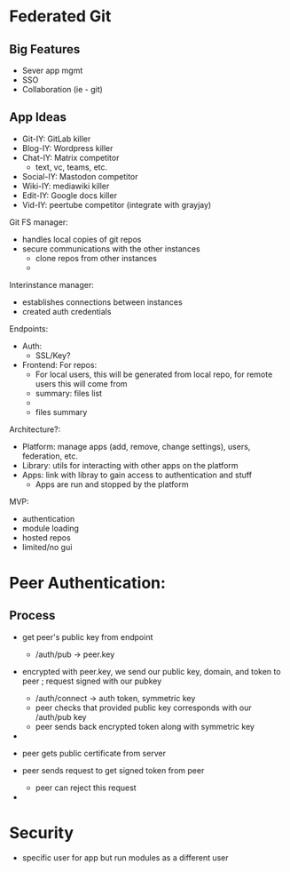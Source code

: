 # Federated Git

## Big Features
- Sever app mgmt
- SSO
- Collaboration (ie - git)

## App Ideas
- Git-IY: GitLab killer 
- Blog-IY: Wordpress killer
- Chat-IY: Matrix competitor
  - text, vc, teams, etc.
- Social-IY: Mastodon competitor
- Wiki-IY: mediawiki killer
- Edit-IY: Google docs killer
- Vid-IY: peertube competitor (integrate with grayjay)

Git FS manager:
- handles local copies of git repos
- secure communications with the other instances
	- clone repos from other instances
	- 

Interinstance manager:
- establishes connections between instances
- created auth credentials


Endpoints:
- Auth:
	- SSL/Key?
- Frontend: For repos:
	- For local users, this will be generated from local repo, for remote users this will come from
	- summary: files list
	- 
	- files summary 


Architecture?:
- Platform: manage apps (add, remove, change settings), users, federation, etc.
- Library: utils for interacting with other apps on the platform
- Apps: link with libray to gain access to authentication and stuff
	- Apps are run and stopped by the platform


MVP:
- authentication
- module loading
- hosted repos
- limited/no gui



# Peer Authentication:
## Process
- get peer's public key from endpoint
	- /auth/pub -> peer.key
- encrypted with peer.key, we send our public key, domain, and token to peer ; request signed with our pubkey
	- /auth/connect -> auth token, symmetric key
	- peer checks that provided public key corresponds with our /auth/pub key
	- peer sends back encrypted token along with symmetric key
- 

- peer gets public certificate from server
- peer sends request to get signed token from peer
	- peer can reject this request
- 




# Security
- specific user for app but run modules as a different user
